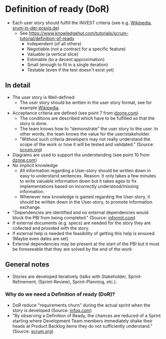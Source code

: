 # Definition of ready (DoR)
- Each user story should fulfill the INVEST criteria (see e.g. [Wikipedia](https://en.wikipedia.org/wiki/INVEST_(mnemonic)), [srum-in-der-praxis.de](https://scrum-in-der-praxis.de/glossary/invest))
  - See https://www.knowledgehut.com/tutorials/scrum-tutorial/definition-of-ready
    - Independent (of all others)
    - Negotiable (not a contract for a specific feature)
    - Valuable (a vertical slice)
    - Estimable (to a decent approximation)
    - Small (enough to fit in a single iteration)
    - Testable (even if the test doesn't exist yet)

## In detail
- The user story is Well-defined:
  - The user story should be written in the user story format, see for example [Wikipedia](https://en.wikipedia.org/wiki/User_story#Principle).
- Acceptance criteria are defined (see point 7 from [dzone.com](https://dzone.com/articles/10-tips-for-writing-good-user-stories))
  - The conditions are described which have to be fulfilled so that the story is done.
  - The team knows how to "demonstrate" the user story to the user. In other words, the team knows the value for the user/stakeholder.
  - "Without such criteria developers may not really understand the scope of the work or how it will be tested and validated." (Source: [scrum.org](https://www.scrum.org/resources/blog/walking-through-definition-ready))
- Diagrams are used to support the understanding (see point 10 from [dzone.com](https://dzone.com/articles/10-tips-for-writing-good-user-stories))
- No implicit knowledge
  - All information regarding a User-story should be written down in easy to understand sentences. Reason: It only takes a few minutes to write valuable information down but it takes ages to fix implementations based on incorrectly understood/missing information.
   - Whenever new knowledge is gained regarding the User-story, it should be written down in the User-story, to promote information exchange.
 - "Dependencies are identified and no external dependencies would block the PBI from being completed." (Source: [informit.com](https://www.informit.com/articles/article.aspx?p=1928232&seqNum=5))
 - If external documents (e.g. specs) are needed for the story they are collected and provided with the story.
 - If external help is needed the feasibility of getting this help is ensured. (Maybe even dates are set)
  - External dependencies may be present at the start of the PBI but it must be foreseeable that they are solved by the end of the work

## General notes
- Stories are developed iteratively (talks with Stakeholder, Sprint-Refinement, (Sprint-Review), Sprint-Planning, etc.).

### Why do we need a Definition of ready (DoR)?
- DoR reduce "requirements churn" during the actual sprint when the story is developed (Source: [infoq.com](https://www.infoq.com/news/2014/06/using-definition-of-ready/))
- "By observing a Definition of Ready, the chances are reduced of a Sprint starting where Development Team members immediately shake their heads at Product Backlog items they do not sufficiently understand." (Source: [scrum.org](https://www.scrum.org/resources/blog/walking-through-definition-ready))
